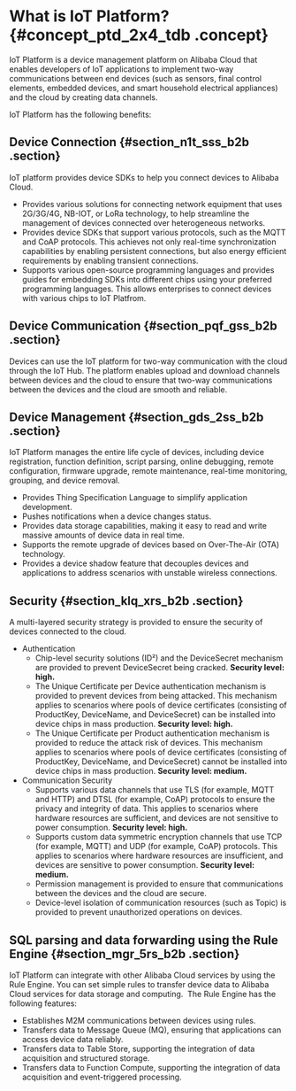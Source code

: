 # What is IoT Platform? {#concept_ptd_2x4_tdb .concept}

IoT Platform is a device management platform on Alibaba Cloud that enables developers of IoT applications to implement two-way communications between end devices \(such as sensors, final control elements, embedded devices, and smart household electrical appliances\) and the cloud by creating data channels.

IoT Platform has the following benefits:

## Device Connection {#section_n1t_sss_b2b .section}

IoT platform provides device SDKs to help you connect devices to Alibaba Cloud.

-   Provides various solutions for connecting network equipment that uses 2G/3G/4G, NB-IOT, or LoRa technology, to help streamline the management of devices connected over heterogeneous networks. 
-   Provides device SDKs that support various protocols, such as the MQTT and CoAP protocols. This achieves not only real-time synchronization capabilities by enabling persistent connections, but also energy efficient requirements by enabling transient connections.
-   Supports various open-source programming languages and provides guides for embedding SDKs into different chips using your preferred programming languages. This allows enterprises to connect devices with various chips to IoT Platfrom. 

## Device Communication {#section_pqf_gss_b2b .section}

Devices can use the IoT platform for two-way communication with the cloud through the IoT Hub. The platform enables upload and download channels between devices and the cloud to ensure that two-way communications between the devices and the cloud are smooth and reliable. 

## Device Management {#section_gds_2ss_b2b .section}

IoT Platform manages the entire life cycle of devices, including device registration, function definition, script parsing, online debugging, remote configuration, firmware upgrade, remote maintenance, real-time monitoring, grouping, and device removal.

-   Provides Thing Specification Language to simplify application development.
-   Pushes notifications when a device changes status.
-   Provides data storage capabilities, making it easy to read and write massive amounts of device data in real time.
-   Supports the remote upgrade of devices based on Over-The-Air \(OTA\) technology.
-   Provides a device shadow feature that decouples devices and applications to address scenarios with unstable wireless connections.

## Security {#section_klq_xrs_b2b .section}

A multi-layered security strategy is provided to ensure the security of devices connected to the cloud.

-   Authentication
    -   Chip-level security solutions \(ID²\) and the DeviceSecret mechanism are provided to prevent DeviceSecret being cracked. **Security level: high.**
    -   The Unique Certificate per Device authentication mechanism is provided to prevent devices from being attacked. This mechanism applies to scenarios where pools of device certificates \(consisting of ProductKey, DeviceName, and DeviceSecret\) can be installed into device chips in mass production. **Security level: high.**
    -   The Unique Certificate per Product authentication mechanism is provided to reduce the attack risk of devices. This mechanism applies to scenarios where pools of device certificates \(consisting of ProductKey, DeviceName, and DeviceSecret\) cannot be installed into device chips in mass production. **Security level: medium.**
-   Communication Security
    -   Supports various data channels that use TLS \(for example, MQTT and HTTP\) and DTSL \(for example, CoAP\) protocols to ensure the privacy and integrity of data. This applies to scenarios where hardware resources are sufficient, and devices are not sensitive to power consumption. **Security level: high.**
    -   Supports custom data symmetric encryption channels that use TCP \(for example, MQTT\) and UDP \(for example, CoAP\) protocols. This applies to scenarios where hardware resources are insufficient, and devices are sensitive to power consumption. **Security level: medium.**
    -   Permission management is provided to ensure that communications between the devices and the cloud are secure.
    -   Device-level isolation of communication resources \(such as Topic\) is provided to prevent unauthorized operations on devices.

## SQL parsing and data forwarding using the Rule Engine {#section_mgr_5rs_b2b .section}

IoT Platform can integrate with other Alibaba Cloud services by using the Rule Engine. You can set simple rules to transfer device data to Alibaba Cloud services for data storage and computing.  The Rule Engine has the following features:

-   Establishes M2M communications between devices using rules.
-   Transfers data to Message Queue \(MQ\), ensuring that applications can access device data reliably.
-   Transfers data to Table Store, supporting the integration of data acquisition and structured storage.
-   Transfers data to Function Compute, supporting the integration of data acquisition and event-triggered processing.

